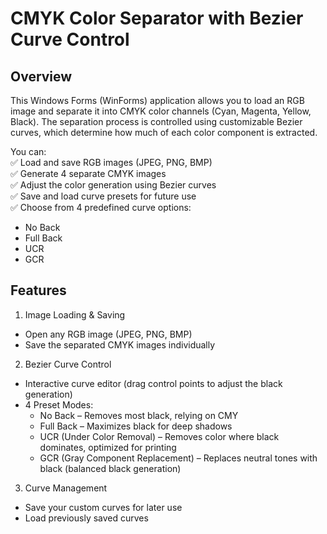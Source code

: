 # CMYK Color Separator with Bezier Curve Control
## Overview
This Windows Forms (WinForms) application allows you to load an RGB image and separate it into CMYK color channels (Cyan, Magenta, Yellow, Black).
The separation process is controlled using customizable Bezier curves, which determine how much of each color component is extracted.

You can:\
✅ Load and save RGB images (JPEG, PNG, BMP)\
✅ Generate 4 separate CMYK images\
✅ Adjust the color generation using Bezier curves\
✅ Save and load curve presets for future use\
✅ Choose from 4 predefined curve options:
- No Back
- Full Back
- UCR
- GCR

## Features
1. Image Loading & Saving
- Open any RGB image (JPEG, PNG, BMP)
- Save the separated CMYK images individually
2. Bezier Curve Control
- Interactive curve editor (drag control points to adjust the black generation)
- 4 Preset Modes:
  - No Back – Removes most black, relying on CMY
  - Full Back – Maximizes black for deep shadows
  - UCR (Under Color Removal) – Removes color where black dominates, optimized for printing
  - GCR (Gray Component Replacement) – Replaces neutral tones with black (balanced black generation)
3. Curve Management
- Save your custom curves for later use
- Load previously saved curves
